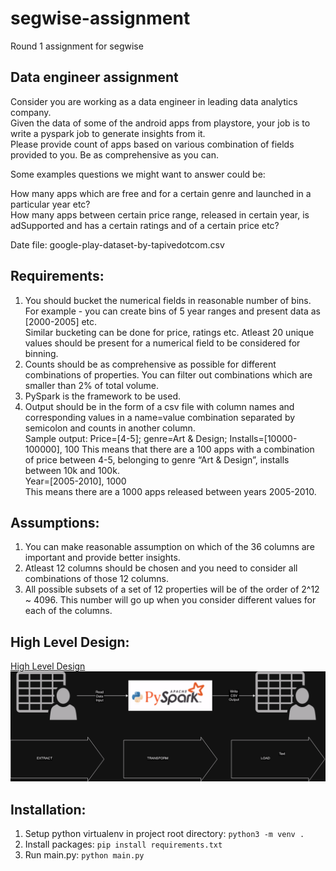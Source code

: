 # segwise-assignment
Round 1 assignment for segwise

## Data engineer assignment

Consider you are working as a data engineer in leading data analytics company.<br>
Given the data of some of the android apps from playstore, your job is to write a pyspark job to generate insights from it.<br>
Please provide count of apps based on various combination of fields provided to you. Be as comprehensive as you can.<br>

Some examples questions we might want to answer could be:

How many apps which are free and for a certain genre and launched in a particular year etc?<br>
How many apps between certain price range, released in certain year, is adSupported and has a certain ratings and of a certain price
etc?<br>

Date file: google-play-dataset-by-tapivedotcom.csv

## Requirements:
1. You should bucket the numerical fields in reasonable number of bins.<br>
For example - you can create bins of 5 year ranges and present data as [2000-2005] etc.<br>
Similar bucketing can be done for price, ratings etc. Atleast 20 unique values should be present for a numerical field to be considered for binning.<br>
2. Counts should be as comprehensive as possible for different combinations of properties. You can filter out combinations which are smaller than 2% of total volume.<br>
3. PySpark is the framework to be used.<br>
4. Output should be in the form of a csv file with column names and corresponding values in a name=value combination separated by semicolon and counts in another column.<br>
Sample output:
Price=[4-5]; genre=Art & Design; Installs=[10000-100000], 100
This means that there are a 100 apps with a combination of price between 4-5, belonging to genre “Art & Design”, installs between 10k and 100k.<br>
Year=[2005-2010], 1000<br>
This means there are a 1000 apps released between years 2005-2010.<br>

## Assumptions:
1. You can make reasonable assumption on which of the 36 columns are important and provide better insights.<br>
2. Atleast 12 columns should be chosen and you need to consider all combinations of those 12 columns.<br>
3. All possible subsets of a set of 12 properties will be of the order of 2^12 ~ 4096. This number will go up when you consider different values for each of the columns.<br>

## High Level Design:
[High Level Design](HighLevelDesign.drawio)<br>
![High Level Design](HighLevelDesign.drawio.png)

## Installation:
1. Setup python virtualenv in project root directory: `python3 -m venv .`
2. Install packages: `pip install requirements.txt`
3. Run main.py: `python main.py`
